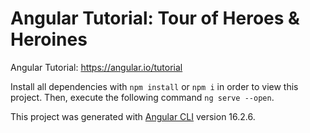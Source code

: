# Angular Tutorial: Tour of Heroes & Heroines

Angular Tutorial: https://angular.io/tutorial

Install all dependencies with `npm install` or `npm i` in order to view this project.
Then, execute the following command `ng serve --open`.

This project was generated with [Angular CLI](https://github.com/angular/angular-cli) version 16.2.6.

